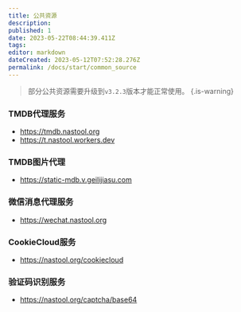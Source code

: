```yaml
---
title: 公共资源
description: 
published: 1
date: 2023-05-22T08:44:39.411Z
tags: 
editor: markdown
dateCreated: 2023-05-12T07:52:28.276Z
permalink: /docs/start/common_source
---
```



> 部分公共资源需要升级到`v3.2.3`版本才能正常使用。
{.is-warning}



### TMDB代理服务

- https://tmdb.nastool.org
- https://t.nastool.workers.dev

### TMDB图片代理

- https://static-mdb.v.geilijiasu.com

### 微信消息代理服务

- https://wechat.nastool.org

### CookieCloud服务

- https://nastool.org/cookiecloud

### 验证码识别服务

- https://nastool.org/captcha/base64
